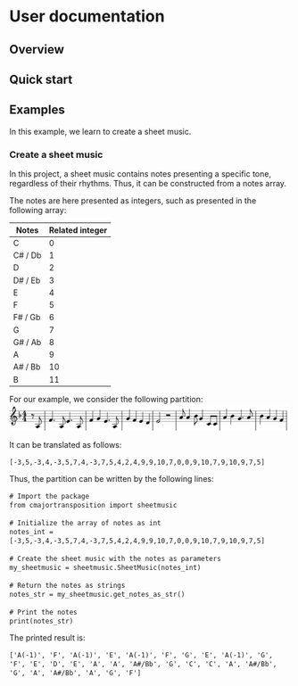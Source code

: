 # User documentation

## Overview

## Quick start

## Examples

In this example, we learn to create a sheet music.

### Create a sheet music

In this project, a sheet music contains notes presenting a specific tone, regardless of their rhythms. Thus, it can be constructed from a notes array.

The notes are here presented as integers, such as presented in the following array:

|  Notes  |  Related integer  |
| ------- | ----------------- |
| C       | 0                 |
| C# / Db | 1                 |
| D       | 2                 |
| D# / Eb | 3                 |
| E       | 4                 |
| F       | 5                 |
| F# / Gb | 6                 |
| G       | 7                 |
| G# / Ab | 8                 |
| A       | 9                 |
| A# / Bb | 10                |
| B       | 11                |

For our example, we consider the following partition:
![Partition](images/partition.png)

It can be translated as follows:
```
[-3,5,-3,4,-3,5,7,4,-3,7,5,4,2,4,9,9,10,7,0,0,9,10,7,9,10,9,7,5]
```

Thus, the partition can be written by the following lines:

```
# Import the package
from cmajortransposition import sheetmusic

# Initialize the array of notes as int
notes_int = [-3,5,-3,4,-3,5,7,4,-3,7,5,4,2,4,9,9,10,7,0,0,9,10,7,9,10,9,7,5]

# Create the sheet music with the notes as parameters
my_sheetmusic = sheetmusic.SheetMusic(notes_int)

# Return the notes as strings
notes_str = my_sheetmusic.get_notes_as_str()

# Print the notes
print(notes_str)
```

The printed result is:

```
['A(-1)', 'F', 'A(-1)', 'E', 'A(-1)', 'F', 'G', 'E', 'A(-1)', 'G', 'F', 'E', 'D', 'E', 'A', 'A', 'A#/Bb', 'G', 'C', 'C', 'A', 'A#/Bb', 'G', 'A', 'A#/Bb', 'A', 'G', 'F']
```
